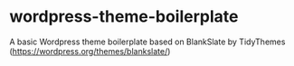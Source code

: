 # wordpress-theme-boilerplate
A basic Wordpress theme boilerplate based on BlankSlate by TidyThemes (https://wordpress.org/themes/blankslate/) 
